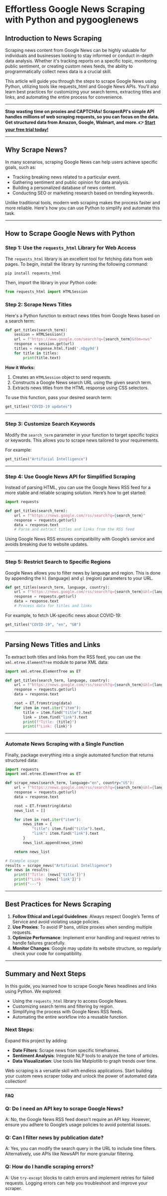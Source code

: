 
# Effortless Google News Scraping with Python and pygooglenews

## Introduction to News Scraping

Scraping news content from Google News can be highly valuable for individuals and businesses looking to stay informed or conduct in-depth data analysis. Whether it's tracking reports on a specific topic, monitoring public sentiment, or creating custom news feeds, the ability to programmatically collect news data is a crucial skill.

This article will guide you through the steps to scrape Google News using Python, utilizing tools like requests_html and Google News APIs. You'll also learn best practices for customizing your search terms, extracting titles and links, and automating the entire process for convenience.

---

**Stop wasting time on proxies and CAPTCHAs! ScraperAPI's simple API handles millions of web scraping requests, so you can focus on the data. Get structured data from Amazon, Google, Walmart, and more. 👉 [Start your free trial today!](https://bit.ly/Scraperapi)**

---

## Why Scrape News?

In many scenarios, scraping Google News can help users achieve specific goals, such as:

- Tracking breaking news related to a particular event.
- Gathering sentiment and public opinion for data analysis.
- Building a personalized database of news content.
- Conducting SEO or marketing research based on trending keywords.

Unlike traditional tools, modern web scraping makes the process faster and more reliable. Here's how you can use Python to simplify and automate this task.

---

## How to Scrape Google News with Python

### Step 1: Use the `requests_html` Library for Web Access

The `requests_html` library is an excellent tool for fetching data from web pages. To begin, install the library by running the following command:

```bash
pip install requests_html
```

Then, import the library in your Python code:

```python
from requests_html import HTMLSession
```

### Step 2: Scrape News Titles

Here's a Python function to extract news titles from Google News based on a search term:

```python
def get_titles(search_term):
    session = HTMLSession()
    url = f"https://www.google.com/search?q={search_term}&tbm=nws"
    response = session.get(url)
    titles = response.html.find('.nDgy9d')
    for title in titles:
        print(title.text)
```

**How it Works:**

1. Creates an `HTMLSession` object to send requests.
2. Constructs a Google News search URL using the given search term.
3. Extracts news titles from the HTML response using CSS selectors.

To use this function, pass your desired search term:

```python
get_titles("COVID-19 updates")
```

---

### Step 3: Customize Search Keywords

Modify the `search_term` parameter in your function to target specific topics or keywords. This allows you to scrape news tailored to your requirements.

For example:

```python
get_titles("Artificial Intelligence")
```

---

### Step 4: Use Google News API for Simplified Scraping

Instead of parsing HTML, you can use the Google News RSS feed for a more stable and reliable scraping solution. Here’s how to get started:

```python
import requests

def get_titles(search_term):
    url = f"https://news.google.com/rss/search?q={search_term}"
    response = requests.get(url)
    data = response.text
    # Parse and extract titles and links from the RSS feed
```

Using Google News RSS ensures compatibility with Google’s service and avoids breaking due to website updates.

---

### Step 5: Restrict Search to Specific Regions

Google News allows you to filter news by language and region. This is done by appending the `hl` (language) and `gl` (region) parameters to your URL.

```python
def get_titles(search_term, language, country):
    url = f"https://news.google.com/rss/search?q={search_term}&hl={language}&gl={country}"
    response = requests.get(url)
    data = response.text
    # Process data for titles and links
```

For example, to fetch UK-specific news about COVID-19:

```python
get_titles("COVID-19", "en", "GB")
```

---

## Parsing News Titles and Links

To extract both titles and links from the RSS feed, you can use the `xml.etree.ElementTree` module to parse XML data:

```python
import xml.etree.ElementTree as ET

def get_titles(search_term, language, country):
    url = f"https://news.google.com/rss/search?q={search_term}&hl={language}&gl={country}"
    response = requests.get(url)
    data = response.text

    root = ET.fromstring(data)
    for item in root.iter("item"):
        title = item.find("title").text
        link = item.find("link").text
        print(f"Title: {title}")
        print(f"Link: {link}")
```

---

### Automate News Scraping with a Single Function

Finally, package everything into a single automated function that returns structured data:

```python
import requests
import xml.etree.ElementTree as ET

def scrape_news(search_term, language="en", country="US"):
    url = f"https://news.google.com/rss/search?q={search_term}&hl={language}&gl={country}"
    response = requests.get(url)
    data = response.text

    root = ET.fromstring(data)
    news_list = []

    for item in root.iter("item"):
        news_item = {
            "title": item.find("title").text,
            "link": item.find("link").text
        }
        news_list.append(news_item)

    return news_list

# Example usage
results = scrape_news("Artificial Intelligence")
for news in results:
    print(f"Title: {news['title']}")
    print(f"Link: {news['link']}")
    print("---")
```

---

## Best Practices for News Scraping

1. **Follow Ethical and Legal Guidelines**: Always respect Google’s Terms of Service and avoid violating usage policies.
2. **Use Proxies**: To avoid IP bans, utilize proxies when sending multiple requests.
3. **Optimize Performance**: Implement error handling and request retries to handle failures gracefully.
4. **Monitor Changes**: Google may update its website structure, so regularly check your code for compatibility.

---

## Summary and Next Steps

In this guide, you learned how to scrape Google News headlines and links using Python. We explored:

- Using the `requests_html` library to access Google News.
- Customizing search terms and filtering by region.
- Simplifying the process with Google News RSS feeds.
- Automating the entire workflow into a reusable function.

### Next Steps:

Expand this project by adding:

- **Date Filters**: Scrape news from specific timeframes.
- **Sentiment Analysis**: Integrate NLP tools to analyze the tone of articles.
- **Data Visualization**: Use tools like Matplotlib to graph trends over time.

Web scraping is a versatile skill with endless applications. Start building your custom news scraper today and unlock the power of automated data collection!

---

**FAQ**

### Q: Do I need an API key to scrape Google News?
A: No, the Google News RSS feed doesn’t require an API key. However, ensure you adhere to Google’s usage policies to avoid potential issues.

### Q: Can I filter news by publication date?
A: Yes, you can modify the search query in the URL to include time filters. Alternatively, use APIs like NewsAPI for more granular filtering.

### Q: How do I handle scraping errors?
A: Use `try-except` blocks to catch errors and implement retries for failed requests. Logging errors can help you troubleshoot and improve your scraper.

